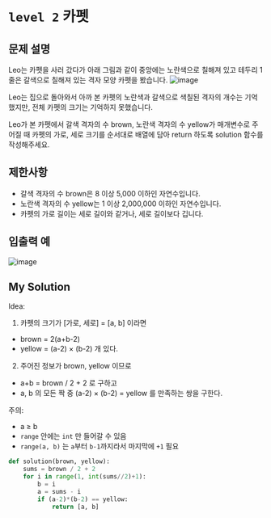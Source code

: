 # `level 2` 카펫

## 문제 설명
Leo는 카펫을 사러 갔다가 아래 그림과 같이 중앙에는 노란색으로 칠해져 있고 테두리 1줄은 갈색으로 칠해져 있는 격자 모양 카펫을 봤습니다.
![image](https://github.com/ultimate-mj/Coding-test-practice/assets/122213470/4889a9fa-04fd-41f6-ba1a-1ebc9d85924a)

Leo는 집으로 돌아와서 아까 본 카펫의 노란색과 갈색으로 색칠된 격자의 개수는 기억했지만, 전체 카펫의 크기는 기억하지 못했습니다.

Leo가 본 카펫에서 갈색 격자의 수 brown, 노란색 격자의 수 yellow가 매개변수로 주어질 때 카펫의 가로, 세로 크기를 순서대로 배열에 담아 return 하도록 solution 함수를 작성해주세요.

## 제한사항
- 갈색 격자의 수 brown은 8 이상 5,000 이하인 자연수입니다.
- 노란색 격자의 수 yellow는 1 이상 2,000,000 이하인 자연수입니다.
- 카펫의 가로 길이는 세로 길이와 같거나, 세로 길이보다 깁니다.

## 입출력 예
![image](https://github.com/ultimate-mj/Coding-test-practice/assets/122213470/53cd582f-afae-41c3-9920-8f365139db4a)

## My Solution

Idea:
1. 카펫의 크기가 [가로, 세로] = [a, b] 이라면
  + brown = 2(a+b-2)
  + yellow = (a-2) $\times$ (b-2) 개 있다.
2. 주어진 정보가 brown, yellow 이므로
  + a+b = brown / 2 + 2 로 구하고
  + a, b 의 모든 짝 중 (a-2) $\times$ (b-2) = yellow 를 만족하는 쌍을 구한다.

주의: 
- a $\ge$ b
- `range` 안에는 `int` 만 들어갈 수 있음
- `range(a, b)` 는 `a`부터 `b-1`까지라서 마지막에 `+1` 필요

```python
def solution(brown, yellow):
    sums = brown / 2 + 2
    for i in range(1, int(sums//2)+1):
        b = i
        a = sums - i
        if (a-2)*(b-2) == yellow:
            return [a, b]
```
